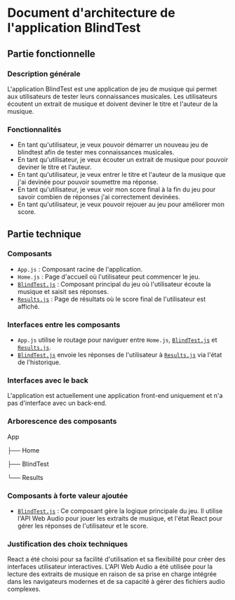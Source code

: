 # Document d'architecture de l'application BlindTest

## Partie fonctionnelle

### Description générale

L'application BlindTest est une application de jeu de musique qui permet aux utilisateurs de tester leurs connaissances musicales. Les utilisateurs écoutent un extrait de musique et doivent deviner le titre et l'auteur de la musique.

### Fonctionnalités

- En tant qu'utilisateur, je veux pouvoir démarrer un nouveau jeu de blindtest afin de tester mes connaissances musicales.
- En tant qu'utilisateur, je veux écouter un extrait de musique pour pouvoir deviner le titre et l'auteur.
- En tant qu'utilisateur, je veux entrer le titre et l'auteur de la musique que j'ai devinée pour pouvoir soumettre ma réponse.
- En tant qu'utilisateur, je veux voir mon score final à la fin du jeu pour savoir combien de réponses j'ai correctement devinées.
- En tant qu'utilisateur, je veux pouvoir rejouer au jeu pour améliorer mon score.

## Partie technique

### Composants

- `App.js` : Composant racine de l'application.
- `Home.js` : Page d'accueil où l'utilisateur peut commencer le jeu.
- [`BlindTest.js`](vscode-file://vscode-app/Applications/Visual%20Studio%20Code.app/Contents/Resources/app/out/vs/code/electron-sandbox/workbench/workbench.html) : Composant principal du jeu où l'utilisateur écoute la musique et saisit ses réponses.
- [`Results.js`](vscode-file://vscode-app/Applications/Visual%20Studio%20Code.app/Contents/Resources/app/out/vs/code/electron-sandbox/workbench/workbench.html) : Page de résultats où le score final de l'utilisateur est affiché.

### Interfaces entre les composants

- `App.js` utilise le routage pour naviguer entre `Home.js`, [`BlindTest.js`](vscode-file://vscode-app/Applications/Visual%20Studio%20Code.app/Contents/Resources/app/out/vs/code/electron-sandbox/workbench/workbench.html) et [`Results.js`](vscode-file://vscode-app/Applications/Visual%20Studio%20Code.app/Contents/Resources/app/out/vs/code/electron-sandbox/workbench/workbench.html).
- [`BlindTest.js`](vscode-file://vscode-app/Applications/Visual%20Studio%20Code.app/Contents/Resources/app/out/vs/code/electron-sandbox/workbench/workbench.html) envoie les réponses de l'utilisateur à [`Results.js`](vscode-file://vscode-app/Applications/Visual%20Studio%20Code.app/Contents/Resources/app/out/vs/code/electron-sandbox/workbench/workbench.html) via l'état de l'historique.

### Interfaces avec le back

L'application est actuellement une application front-end uniquement et n'a pas d'interface avec un back-end.

### Arborescence des composants

App

├── Home

├── BlindTest

└── Results

### Composants à forte valeur ajoutée

- [`BlindTest.js`](vscode-file://vscode-app/Applications/Visual%20Studio%20Code.app/Contents/Resources/app/out/vs/code/electron-sandbox/workbench/workbench.html) : Ce composant gère la logique principale du jeu. Il utilise l'API Web Audio pour jouer les extraits de musique, et l'état React pour gérer les réponses de l'utilisateur et le score.

### Justification des choix techniques

React a été choisi pour sa facilité d'utilisation et sa flexibilité pour créer des interfaces utilisateur interactives. L'API Web Audio a été utilisée pour la lecture des extraits de musique en raison de sa prise en charge intégrée dans les navigateurs modernes et de sa capacité à gérer des fichiers audio complexes.

